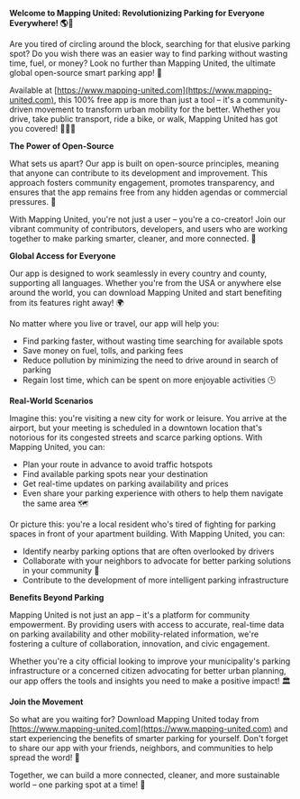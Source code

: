 **Welcome to Mapping United: Revolutionizing Parking for Everyone Everywhere! 🌎🚗**

Are you tired of circling around the block, searching for that elusive parking spot? Do you wish there was an easier way to find parking without wasting time, fuel, or money? Look no further than Mapping United, the ultimate global open-source smart parking app! 🤩

Available at [https://www.mapping-united.com](https://www.mapping-united.com), this 100% free app is more than just a tool – it's a community-driven movement to transform urban mobility for the better. Whether you drive, take public transport, ride a bike, or walk, Mapping United has got you covered! 🚴‍♀️🚌

**The Power of Open-Source**

What sets us apart? Our app is built on open-source principles, meaning that anyone can contribute to its development and improvement. This approach fosters community engagement, promotes transparency, and ensures that the app remains free from any hidden agendas or commercial pressures. 🤝

With Mapping United, you're not just a user – you're a co-creator! Join our vibrant community of contributors, developers, and users who are working together to make parking smarter, cleaner, and more connected. 💪

**Global Access for Everyone**

Our app is designed to work seamlessly in every country and county, supporting all languages. Whether you're from the USA or anywhere else around the world, you can download Mapping United and start benefiting from its features right away! 🌍

No matter where you live or travel, our app will help you:

* Find parking faster, without wasting time searching for available spots
* Save money on fuel, tolls, and parking fees
* Reduce pollution by minimizing the need to drive around in search of parking
* Regain lost time, which can be spent on more enjoyable activities 🕒

**Real-World Scenarios**

Imagine this: you're visiting a new city for work or leisure. You arrive at the airport, but your meeting is scheduled in a downtown location that's notorious for its congested streets and scarce parking options. With Mapping United, you can:

* Plan your route in advance to avoid traffic hotspots
* Find available parking spots near your destination
* Get real-time updates on parking availability and prices
* Even share your parking experience with others to help them navigate the same area 🗺️

Or picture this: you're a local resident who's tired of fighting for parking spaces in front of your apartment building. With Mapping United, you can:

* Identify nearby parking options that are often overlooked by drivers
* Collaborate with your neighbors to advocate for better parking solutions in your community 👫
* Contribute to the development of more intelligent parking infrastructure

**Benefits Beyond Parking**

Mapping United is not just an app – it's a platform for community empowerment. By providing users with access to accurate, real-time data on parking availability and other mobility-related information, we're fostering a culture of collaboration, innovation, and civic engagement.

Whether you're a city official looking to improve your municipality's parking infrastructure or a concerned citizen advocating for better urban planning, our app offers the tools and insights you need to make a positive impact! 🏛️

**Join the Movement**

So what are you waiting for? Download Mapping United today from [https://www.mapping-united.com](https://www.mapping-united.com) and start experiencing the benefits of smarter parking for yourself. Don't forget to share our app with your friends, neighbors, and communities to help spread the word! 📢

Together, we can build a more connected, cleaner, and more sustainable world – one parking spot at a time! 🌟